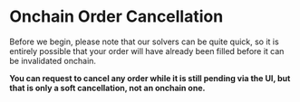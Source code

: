# Onchain Order Cancellation

Before we begin, please note that our solvers can be quite quick, so it is entirely possible that your order will have already been filled before it can be invalidated onchain.

**You can request to cancel any order while it is still pending via the UI, but that is only a soft cancellation, not an onchain one.**

